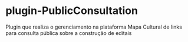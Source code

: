 # plugin-PublicConsultation
Plugin que realiza o gerenciamento na plataforma Mapa Cultural de links para consulta pública sobre a construção de editais
